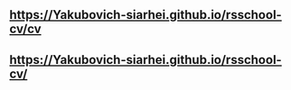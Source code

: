 #

## <https://Yakubovich-siarhei.github.io/rsschool-cv/cv>

## <https://Yakubovich-siarhei.github.io/rsschool-cv/>
